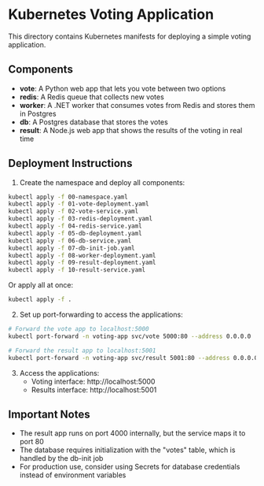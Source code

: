 # Kubernetes Voting Application

This directory contains Kubernetes manifests for deploying a simple voting application.

## Components

- **vote**: A Python web app that lets you vote between two options
- **redis**: A Redis queue that collects new votes
- **worker**: A .NET worker that consumes votes from Redis and stores them in Postgres
- **db**: A Postgres database that stores the votes
- **result**: A Node.js web app that shows the results of the voting in real time

## Deployment Instructions

1. Create the namespace and deploy all components:

```bash
kubectl apply -f 00-namespace.yaml
kubectl apply -f 01-vote-deployment.yaml
kubectl apply -f 02-vote-service.yaml
kubectl apply -f 03-redis-deployment.yaml
kubectl apply -f 04-redis-service.yaml
kubectl apply -f 05-db-deployment.yaml
kubectl apply -f 06-db-service.yaml
kubectl apply -f 07-db-init-job.yaml
kubectl apply -f 08-worker-deployment.yaml
kubectl apply -f 09-result-deployment.yaml
kubectl apply -f 10-result-service.yaml
```

Or apply all at once:

```bash
kubectl apply -f .
```

2. Set up port-forwarding to access the applications:

```bash
# Forward the vote app to localhost:5000
kubectl port-forward -n voting-app svc/vote 5000:80 --address 0.0.0.0

# Forward the result app to localhost:5001
kubectl port-forward -n voting-app svc/result 5001:80 --address 0.0.0.0
```

3. Access the applications:
   - Voting interface: http://localhost:5000
   - Results interface: http://localhost:5001

## Important Notes

- The result app runs on port 4000 internally, but the service maps it to port 80
- The database requires initialization with the "votes" table, which is handled by the db-init job
- For production use, consider using Secrets for database credentials instead of environment variables
